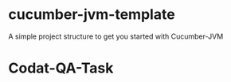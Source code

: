 # cucumber-jvm-template
A simple project structure to get you started with Cucumber-JVM
# Codat-QA-Task
